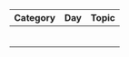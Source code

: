 
|Category| Day |Topic|
|--------| ----|-----|
|        |     |     |
|        |     |     |
|        |     |     |
|        |     |     |
|        |     |     |
|        |     |     |
